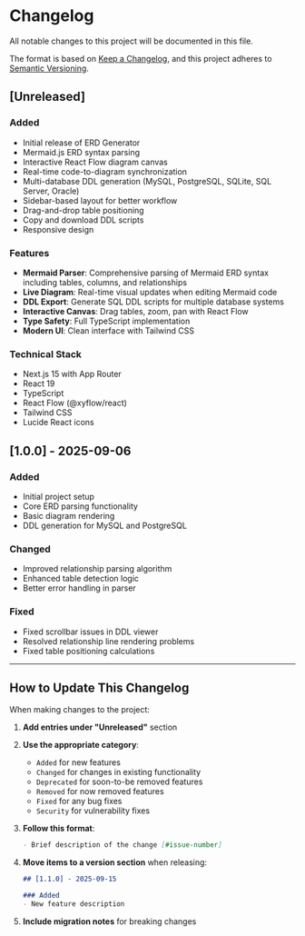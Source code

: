 # Changelog

All notable changes to this project will be documented in this file.

The format is based on [Keep a Changelog](https://keepachangelog.com/en/1.0.0/),
and this project adheres to [Semantic Versioning](https://semver.org/spec/v2.0.0.html).

## [Unreleased]

### Added
- Initial release of ERD Generator
- Mermaid.js ERD syntax parsing
- Interactive React Flow diagram canvas
- Real-time code-to-diagram synchronization
- Multi-database DDL generation (MySQL, PostgreSQL, SQLite, SQL Server, Oracle)
- Sidebar-based layout for better workflow
- Drag-and-drop table positioning
- Copy and download DDL scripts
- Responsive design

### Features
- **Mermaid Parser**: Comprehensive parsing of Mermaid ERD syntax including tables, columns, and relationships
- **Live Diagram**: Real-time visual updates when editing Mermaid code
- **DDL Export**: Generate SQL DDL scripts for multiple database systems
- **Interactive Canvas**: Drag tables, zoom, pan with React Flow
- **Type Safety**: Full TypeScript implementation
- **Modern UI**: Clean interface with Tailwind CSS

### Technical Stack
- Next.js 15 with App Router
- React 19
- TypeScript
- React Flow (@xyflow/react)
- Tailwind CSS
- Lucide React icons

## [1.0.0] - 2025-09-06

### Added
- Initial project setup
- Core ERD parsing functionality
- Basic diagram rendering
- DDL generation for MySQL and PostgreSQL

### Changed
- Improved relationship parsing algorithm
- Enhanced table detection logic
- Better error handling in parser

### Fixed
- Fixed scrollbar issues in DDL viewer
- Resolved relationship line rendering problems
- Fixed table positioning calculations

---

## How to Update This Changelog

When making changes to the project:

1. **Add entries under "Unreleased"** section
2. **Use the appropriate category**:
   - `Added` for new features
   - `Changed` for changes in existing functionality
   - `Deprecated` for soon-to-be removed features
   - `Removed` for now removed features
   - `Fixed` for any bug fixes
   - `Security` for vulnerability fixes

3. **Follow this format**:
   ```markdown
   - Brief description of the change [#issue-number]
   ```

4. **Move items to a version section** when releasing:
   ```markdown
   ## [1.1.0] - 2025-09-15
   
   ### Added
   - New feature description
   ```

5. **Include migration notes** for breaking changes
